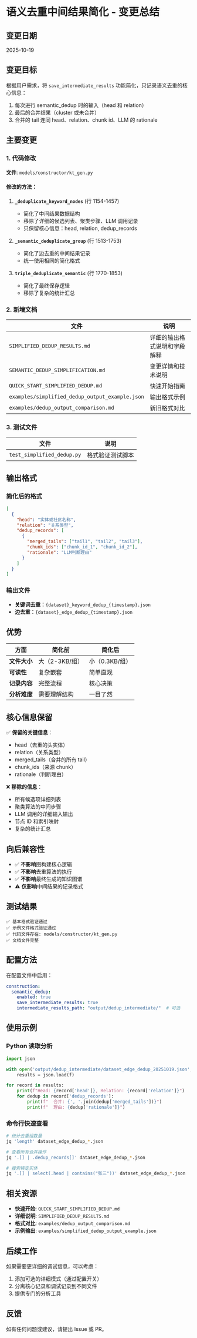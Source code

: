 # 语义去重中间结果简化 - 变更总结

## 变更日期
2025-10-19

## 变更目标

根据用户需求，将 `save_intermediate_results` 功能简化，只记录语义去重的核心信息：
1. 每次进行 semantic_dedup 时的输入（head 和 relation）
2. 最后的合并结果（cluster 或未合并）
3. 合并的 tail 连同 head、relation、chunk id、LLM 的 rationale

## 主要变更

### 1. 代码修改

**文件**: `models/constructor/kt_gen.py`

#### 修改的方法：

1. **`_deduplicate_keyword_nodes`** (行 1154-1457)
   - 简化了中间结果数据结构
   - 移除了详细的候选列表、聚类步骤、LLM 调用记录
   - 只保留核心信息：head, relation, dedup_records

2. **`_semantic_deduplicate_group`** (行 1513-1753)
   - 简化了边去重的中间结果记录
   - 统一使用相同的简化格式

3. **`triple_deduplicate_semantic`** (行 1770-1853)
   - 简化了最终保存逻辑
   - 移除了复杂的统计汇总

### 2. 新增文档

| 文件 | 说明 |
|------|------|
| `SIMPLIFIED_DEDUP_RESULTS.md` | 详细的输出格式说明和字段解释 |
| `SEMANTIC_DEDUP_SIMPLIFICATION.md` | 变更详情和技术说明 |
| `QUICK_START_SIMPLIFIED_DEDUP.md` | 快速开始指南 |
| `examples/simplified_dedup_output_example.json` | 输出格式示例 |
| `examples/dedup_output_comparison.md` | 新旧格式对比 |

### 3. 测试文件

| 文件 | 说明 |
|------|------|
| `test_simplified_dedup.py` | 格式验证测试脚本 |

## 输出格式

### 简化后的格式

```json
[
  {
    "head": "实体或社区名称",
    "relation": "关系类型",
    "dedup_records": [
      {
        "merged_tails": ["tail1", "tail2", "tail3"],
        "chunk_ids": ["chunk_id_1", "chunk_id_2"],
        "rationale": "LLM判断理由"
      }
    ]
  }
]
```

### 输出文件

- **关键词去重**：`{dataset}_keyword_dedup_{timestamp}.json`
- **边去重**：`{dataset}_edge_dedup_{timestamp}.json`

## 优势

| 方面 | 简化前 | 简化后 |
|------|--------|--------|
| **文件大小** | 大（2-3KB/组） | 小（0.3KB/组） |
| **可读性** | 复杂嵌套 | 简单直观 |
| **记录内容** | 完整流程 | 核心决策 |
| **分析难度** | 需要理解结构 | 一目了然 |

## 核心信息保留

✅ **保留的关键信息**：
- head（去重的头实体）
- relation（关系类型）
- merged_tails（合并的所有 tail）
- chunk_ids（来源 chunk）
- rationale（判断理由）

❌ **移除的信息**：
- 所有候选项详细列表
- 聚类算法的中间步骤
- LLM 调用的详细输入输出
- 节点 ID 和索引映射
- 复杂的统计汇总

## 向后兼容性

- ✅ **不影响**图构建核心逻辑
- ✅ **不影响**去重算法的执行
- ✅ **不影响**最终生成的知识图谱
- ⚠️ **仅影响**中间结果的记录格式

## 测试结果

```
✅ 基本格式验证通过
✅ 示例文件格式验证通过
✅ 代码文件存在: models/constructor/kt_gen.py
✅ 文档文件完整
```

## 配置方法

在配置文件中启用：

```yaml
construction:
  semantic_dedup:
    enabled: true
    save_intermediate_results: true
    intermediate_results_path: "output/dedup_intermediate/"  # 可选
```

## 使用示例

### Python 读取分析

```python
import json

with open('output/dedup_intermediate/dataset_edge_dedup_20251019.json', 'r') as f:
    results = json.load(f)

for record in results:
    print(f"Head: {record['head']}, Relation: {record['relation']}")
    for dedup in record['dedup_records']:
        print(f"  合并: {', '.join(dedup['merged_tails'])}")
        print(f"  理由: {dedup['rationale']}")
```

### 命令行快速查看

```bash
# 统计去重组数量
jq 'length' dataset_edge_dedup_*.json

# 查看所有合并操作
jq '.[] | .dedup_records[]' dataset_edge_dedup_*.json

# 搜索特定实体
jq '.[] | select(.head | contains("张三"))' dataset_edge_dedup_*.json
```

## 相关资源

- **快速开始**: `QUICK_START_SIMPLIFIED_DEDUP.md`
- **详细说明**: `SIMPLIFIED_DEDUP_RESULTS.md`
- **格式对比**: `examples/dedup_output_comparison.md`
- **示例输出**: `examples/simplified_dedup_output_example.json`

## 后续工作

如果需要更详细的调试信息，可以考虑：
1. 添加可选的详细模式（通过配置开关）
2. 分离核心记录和调试记录到不同文件
3. 提供专门的分析工具

## 反馈

如有任何问题或建议，请提出 Issue 或 PR。
